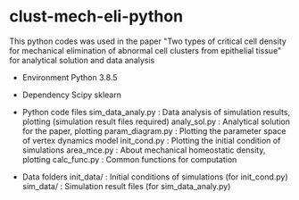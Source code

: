 # clust-mech-eli-python
 This python codes was used in the paper "Two types of critical cell density for mechanical elimination of abnormal cell clusters from epithelial tissue" for analytical solution and data analysis

- Environment
 Python 3.8.5

- Dependency
Scipy
sklearn

- Python code files
sim_data_analy.py : Data analysis of simulation results, plotting (simulation result files required)
analy_sol.py : Analytical solution for the paper, plotting
param_diagram.py : Plotting the parameter space of vertex dynamics model
init_cond.py : Plotting the initial condition of simulations
area_mce.py : About mechanical homeostatic density, plotting
calc_func.py : Common functions for computation

- Data folders
init_data/ : Initial conditions of simulations (for init_cond.py)
sim_data/ : Simulation result files (for sim_data_analy.py)
